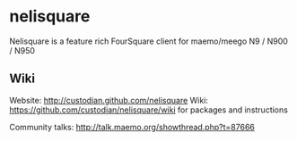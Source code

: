 nelisquare
==========

Nelisquare is a feature rich FourSquare client for maemo/meego N9 / N900 / N950

Wiki
----

Website: http://custodian.github.com/nelisquare
Wiki: https://github.com/custodian/nelisquare/wiki for packages and instructions

Community talks: http://talk.maemo.org/showthread.php?t=87666


